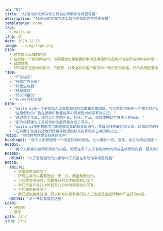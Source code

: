 ```yaml
---
id: "01"
title: "AI驱动的文案写作工具旨在帮助你写得更有趣"
description: "AI驱动的文案写作工具旨在帮助你写得更有趣"
templateKey: home
tags:
  - maila.ai
lang: zh
date: 2020-12-25
image: ../img/logo.png
F100:
  - 建立适合品牌的内容
  - 在创建一个新的网站时，你需要做的最重要的事情是确保你的品牌声音在所有的内容中是一致和清晰的。我们知道哪些词在你的受众那里有分量。如果你的声音与你为他们创造的内容不一致，他们将无法吸收你所说的内容，所以一定要建立适当的品牌内容，确保你创造的每一个内容都有明确的声音。
  - 品牌结构
  - 好的写作包括你的使命、价值观，以及与你的客户联系的一致的视觉风格。好的品牌塑造谈及你的品牌优势以及你的市场弱点，以及你的品牌如何能提供解决方案。你的品牌选择可以根据你的具体行业以及你在差异化、创新和未来方面的决定而改变。
T100:
  - "产品描述"
  - "谷歌广告头条"
  - "标题生成器"
  - "标题建议"
  - "同义词建议"
  - "标点符号检查器"
B100: 
  - "maila.ai是一个新的由人工智能驱动的文案和文案编辑，可以帮助你制作一个强大的产品描述。"
  - "这是使你的广告在搜索和销售结果中脱颖而出的最有效方法。"
  - "通过这个工具，你可以为你的企业、社区、产品、服务或网站生成伟大的标语。"
  - "新的标题建议工具将你的头脑风暴变成了现实。"
  - "maila.ai使用机器学习来理解文本的背景和语气，并自动推荐最佳同义词，以帮助你的书面材料变得更可读、更准确、更有影响力"
  - "它有助于快速有效地消除拼写错误的标点符号和不正确的格式化。"
T0152: "把你的写作提高到新的水平"
heading01: "每个人都想拥有一个内容独特的网站，让人眼前一亮。但是，自己为网站创建一个独特的文案，不仅耗费时间，而且需要专业技能，如写作、编辑和逻辑思维。maila.ai使用最先进的AI算法，从头开始生成新鲜的、人类可读的内容。我们的人工智能内容材料可以很容易地进行编辑和修改，以符合你的品牌的声音"
H01051:
  - "每个人都喜欢独特和原创的内容。而现在有了人工智能为你的网站生成原创内容，要从你的竞争对手中脱颖而出就更容易了。"
H01062:
  H01047: "人工智能驱动的文案写作工具旨在帮助你写得更有趣"
H0118:
  A0117q:
    - 文案是原创的吗？
    - 所有生成的内容都是独一无二的，而且是原创的。
    - 当我提交咨询时，需要多长时间才能得到回复？
    - 我们的客户在几小时甚至几分钟内就能收到回复。
    - 它的费用是多少？
    - 我们提供免费试用，所以你可以看看我们的人工智能是否能帮助你产生好的内容。
  H01194: "从一开始我就在这里"
L0401: 
  - 开始吧
  - 登录
path: /zh/
slug: /zh/
---
```

